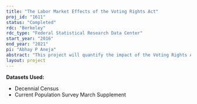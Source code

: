 ```yaml
---
title: "The Labor Market Effects of the Voting Rights Act"
proj_id: "1611"
status: "Completed"
rdc: "Berkeley"
rdc_type: "Federal Statistical Research Data Center"
start_year: "2016"
end_year: "2021"
pi: "Abhay P Aneja"
abstract: "This project will quantify the impact of the Voting Rights Act (VRA) on labor market outcomes of persons under its purview compared to their experience prior to VRA and to those that are not affected. Using the Current Population Survey and Decennial Census, the researchers compare the outcomes of individuals that live in counties subject to Section 5 of the VRA to those not in these counties but in similar, geographically adjacent jurisdictions. This research will provide estimates of the economic effect of legislation designed to facilitate political participation on racial and ethnic minorities (the intended beneficiaries of these laws) as well as other affected subpopulations. "
layout: project
---
```


**Datasets Used:**

  - Decennial Census 
  - Current Population Survey March Supplement 

